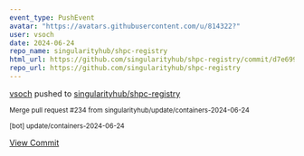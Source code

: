 ```yaml
---
event_type: PushEvent
avatar: "https://avatars.githubusercontent.com/u/814322?"
user: vsoch
date: 2024-06-24
repo_name: singularityhub/shpc-registry
html_url: https://github.com/singularityhub/shpc-registry/commit/d7e699da40f0e1cb10b602ee3bad1ca1a80eb5dc
repo_url: https://github.com/singularityhub/shpc-registry
---
```


<a href='https://github.com/vsoch' target='_blank'>vsoch</a> pushed to <a href='https://github.com/singularityhub/shpc-registry' target='_blank'>singularityhub/shpc-registry</a>

<small>Merge pull request #234 from singularityhub/update/containers-2024-06-24

[bot] update/containers-2024-06-24</small>

<a href='https://github.com/singularityhub/shpc-registry/commit/d7e699da40f0e1cb10b602ee3bad1ca1a80eb5dc' target='_blank'>View Commit</a>